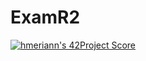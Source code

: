 # ExamR2
[![hmeriann's 42Project Score](https://badge42.herokuapp.com/api/project/hmeriann/exam-rank-02)](https://github.com/JaeSeoKim/badge42)
